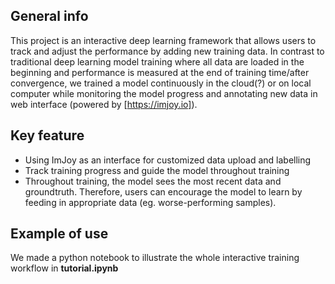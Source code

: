 ## General info
This project is an interactive deep learning framework that allows users to track and adjust the performance by adding new training data. In contrast to traditional deep learning model training where all data are loaded in the beginning and performance is measured at the end of training time/after convergence, we trained a model continuously in the cloud(?) or on local computer while monitoring the model progress and annotating new data in web interface (powered by [https://imjoy.io]). 
	
## Key feature
* Using ImJoy as an interface for customized data upload and labelling
* Track training progress and guide the model throughout training
* Throughout training, the model sees the most recent data and groundtruth. Therefore, users can encourage the model to learn by feeding in appropriate data (eg. worse-performing samples).

## Example of use
We made a python notebook to illustrate the whole interactive training workflow in **tutorial.ipynb**